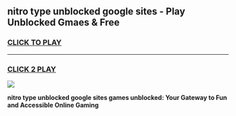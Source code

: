 
## nitro type unblocked google sites - Play Unblocked Gmaes & Free
<h3>
<a href="https://news.freeplayer.one?title=nitro_type_unblocked_google_sites&ref=23F">CLICK TO PLAY</a></h3>
<hr>

<h3>
<a href="https://news.freeplayer.one?title=nitro_type_unblocked_google_sites&ref=23F">CLICK 2 PLAY</a>
  
</h3>

<a href="https://news.freeplayer.one?title=nitro_type_unblocked_google_sites&ref=23F/"><img src="https://clearcache.store/games.png"></a>


**nitro type unblocked google sites games unblocked: Your Gateway to Fun and Accessible Online Gaming**
